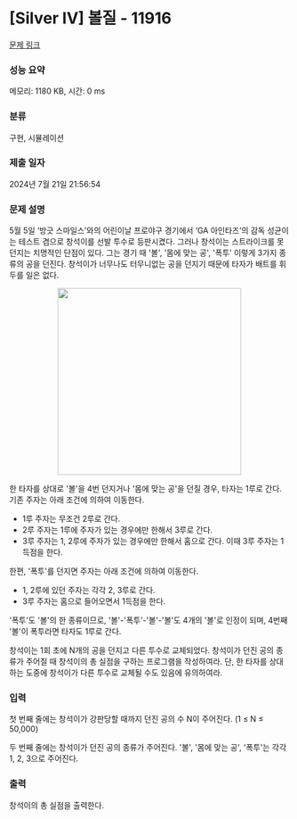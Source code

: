 # [Silver IV] 볼질 - 11916 

[문제 링크](https://www.acmicpc.net/problem/11916) 

### 성능 요약

메모리: 1180 KB, 시간: 0 ms

### 분류

구현, 시뮬레이션

### 제출 일자

2024년 7월 21일 21:56:54

### 문제 설명

<p>5월 5일 ‘방긋 스마일스’와의 어린이날 프로야구 경기에서 ‘GA 아인타즈’의 감독 성균이는 테스트 겸으로 창석이를 선발 투수로 등판시켰다. 그러나 창석이는 스트라이크를 못 던지는 치명적인 단점이 있다. 그는 경기 때 '볼', '몸에 맞는 공', '폭투' 이렇게 3가지 종류의 공을 던진다. 창석이가 너무나도 터무니없는 공을 던지기 때문에 타자가 배트를 휘두를 일은 없다.</p>

<p style="text-align:center"><img alt="" src="https://onlinejudgeimages.s3-ap-northeast-1.amazonaws.com/problem/11916/1.jpg" style="height:335px; width:330px"></p>

<p>한 타자를 상대로 '볼'을 4번 던지거나 '몸에 맞는 공'을 던질 경우, 타자는 1루로 간다. 기존 주자는 아래 조건에 의하여 이동한다.</p>

<ul>
	<li>1루 주자는 무조건 2루로 간다.</li>
	<li>2루 주자는 1루에 주자가 있는 경우에만 한해서 3루로 간다.</li>
	<li>3루 주자는 1, 2루에 주자가 있는 경우에만 한해서 홈으로 간다. 이때 3루 주자는 1득점을 한다.</li>
</ul>

<p>한편, '폭투'를 던지면 주자는 아래 조건에 의하여 이동한다.</p>

<ul>
	<li>1, 2루에 있던 주자는 각각 2, 3루로 간다.</li>
	<li>3루 주자는 홈으로 들어오면서 1득점을 한다.</li>
</ul>

<p>'폭투'도 '볼'의 한 종류이므로, '볼'-'폭투'-'볼'-'볼'도 4개의 '볼'로 인정이 되며, 4번째 '볼'이 폭투라면 타자도 1루로 간다.</p>

<p>창석이는 1회 초에 N개의 공을 던지고 다른 투수로 교체되었다. 창석이가 던진 공의 종류가 주어질 때 창석이의 총 실점을 구하는 프로그램을 작성하여라. 단, 한 타자를 상대하는 도중에 창석이가 다른 투수로 교체될 수도 있음에 유의하여라.</p>

### 입력 

 <p>첫 번째 줄에는 창석이가 강판당할 때까지 던진 공의 수 N이 주어진다. (1 ≤ N ≤ 50,000)</p>

<p>두 번째 줄에는 창석이가 던진 공의 종류가 주어진다. '볼', '몸에 맞는 공', '폭투'는 각각 1, 2, 3으로 주어진다.</p>

### 출력 

 <p>창석이의 총 실점을 출력한다.</p>

